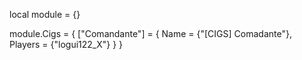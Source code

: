 local module = {}

module.Cigs = {
["Comandante"] = {
Name = {"[CIGS] Comadante"},
Players = {"logui122_X"}
}
}
